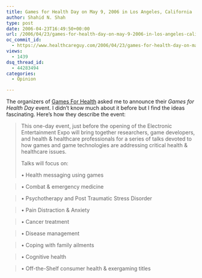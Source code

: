 ```yaml
---
title: Games for Health Day on May 9, 2006 in Los Angeles, California
author: Shahid N. Shah
type: post
date: 2006-04-23T16:49:50+00:00
url: /2006/04/23/games-for-health-day-on-may-9-2006-in-los-angeles-california/
oc_commit_id:
  - https://www.healthcareguy.com/2006/04/23/games-for-health-day-on-may-9-2006-in-los-angeles-california/1478769034
views:
  - 1439
dsq_thread_id:
  - 44283494
categories:
  - Opinion

---
```

The organizers of [Games For Health][1] asked me to announce their _Games for Health Day_ event. I didn&#8217;t know much about it before but I find the ideas fascinating. Here&#8217;s how they describe the event:

> This one-day event, just before the opening of the Electronic Entertainment Expo will bring together researchers, game developers, and health & healthcare professionals for a series of talks devoted to how games and game technologies are addressing critical health & healthcare issues.
> 
> Talks will focus on:
> 
> • Health messaging using games
  
> • Combat & emergency medicine
  
> • Psychotherapy and Post Traumatic Stress Disorder
  
> • Pain Distraction & Anxiety
  
> • Cancer treatment
  
> • Disease management
  
> • Coping with family ailments
  
> • Cognitive health
  
> • Off-the-Shelf consumer health & exergaming titles

 [1]: http://www.gamesforhealth.org/archives/000132.html